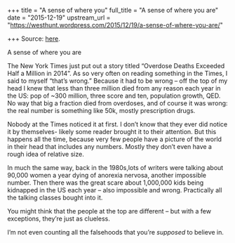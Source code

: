 +++
title = "A sense of where you"
full_title = "A sense of where you are"
date = "2015-12-19"
upstream_url = "https://westhunt.wordpress.com/2015/12/19/a-sense-of-where-you-are/"

+++
Source: [here](https://westhunt.wordpress.com/2015/12/19/a-sense-of-where-you-are/).

A sense of where you are

The New York Times just put out a story titled “Overdose Deaths Exceeded
Half a Million in 2014”. As so very often on reading something in the
Times, I said to myself “that’s wrong.” Because it had to be wrong – off
the top of my head I knew that less than three million died from any
reason each year in the US: pop of \~300 million, three score and ten,
population growth, QED. No way that big a fraction died from overdoses,
and of course it was wrong: the real number is something like 50k,
mostly prescription drugs.

Nobody at the Times noticed it at first. I don’t know that they ever did
notice it by themselves- likely some reader brought it to their
attention. But this happens all the time, because very few people have a
picture of the world in their head that includes any numbers. Mostly
they don’t even have a rough idea of relative size.

In much the same way, back in the 1980s,lots of writers were talking
about 90,000 women a year dying of anorexia nervosa, another impossible
number. Then there was the great scare about 1,000,000 kids being
kidnapped in the US each year – also impossible and wrong. Practically
all the talking classes bought into it.

You might think that the people at the top are different – but with a
few exceptions, they’re just as clueless.

I’m not even counting all the falsehoods that you’re *supposed* to
believe in.

